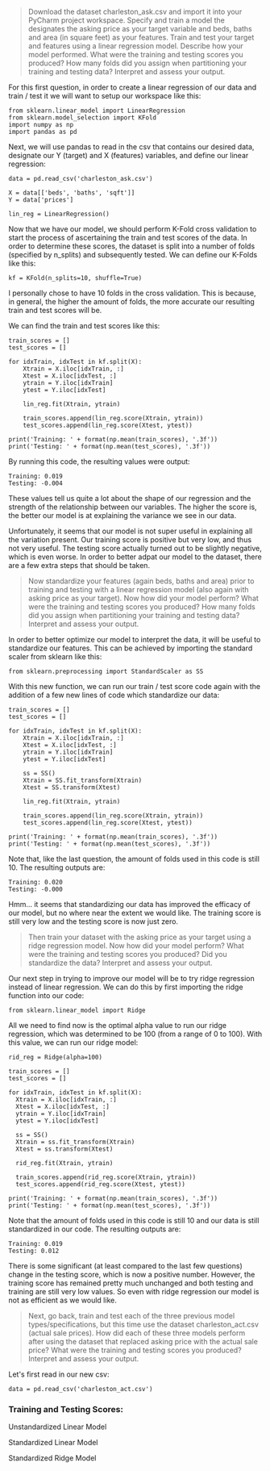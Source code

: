 > Download the dataset charleston_ask.csv and import it into your PyCharm project workspace. Specify and train a model the designates the asking price as your target variable and beds, baths and area (in square feet) as your features. Train and test your target and features using a linear regression model. Describe how your model performed. What were the training and testing scores you produced? How many folds did you assign when partitioning your training and testing data? Interpret and assess your output.

For this first question, in order to create a linear regression of our data and train / test it we will want to setup our workspace like this:
```
from sklearn.linear_model import LinearRegression
from sklearn.model_selection import KFold
import numpy as np
import pandas as pd
```

Next, we will use pandas to read in the csv that contains our desired data, designate our Y (target) and X (features) variables, and define our linear regression:
```
data = pd.read_csv('charleston_ask.csv')

X = data[['beds', 'baths', 'sqft']]
Y = data['prices']

lin_reg = LinearRegression()
```

Now that we have our model, we should perform K-Fold cross validation to start the process of ascertaining the train and test scores of the data. In order to determine these scores, the dataset is split into a number of folds (specified by n_splits) and subsequently tested. We can define our K-Folds like this:
```
kf = KFold(n_splits=10, shuffle=True)
```
I personally chose to have 10 folds in the cross validation. This is because, in general, the higher the amount of folds, the more accurate our resulting train and test scores will be.

We can find the train and test scores like this:
```
train_scores = []
test_scores = []

for idxTrain, idxTest in kf.split(X):
    Xtrain = X.iloc[idxTrain, :]
    Xtest = X.iloc[idxTest, :]
    ytrain = Y.iloc[idxTrain]
    ytest = Y.iloc[idxTest]

    lin_reg.fit(Xtrain, ytrain)

    train_scores.append(lin_reg.score(Xtrain, ytrain))
    test_scores.append(lin_reg.score(Xtest, ytest))

print('Training: ' + format(np.mean(train_scores), '.3f'))
print('Testing: ' + format(np.mean(test_scores), '.3f'))
```

By running this code, the resulting values were output:
```
Training: 0.019
Testing: -0.004
```

These values tell us quite a lot about the shape of our regression and the strength of the relationship between our variables. The higher the score is, the better our model is at explaining the variance we see in our data.

Unfortunately, it seems that our model is not super useful in explaining all the variation present. Our training score is positive but very low, and thus not very useful. The testing score actually turned out to be slightly negative, which is even worse. In order to better adpat our model to the dataset, there are a few extra steps that should be taken.


> Now standardize your features (again beds, baths and area) prior to training and testing with a linear regression model (also again with asking price as your target). Now how did your model perform? What were the training and testing scores you produced? How many folds did you assign when partitioning your training and testing data? Interpret and assess your output.

In order to better optimize our model to interpret the data, it will be useful to standardize our features. This can be achieved by importing the standard scaler from sklearn like this:
```
from sklearn.preprocessing import StandardScaler as SS
```

With this new  function, we can run our train / test score code again with the addition of a few new lines of code which standardize our data:
```
train_scores = []
test_scores = []

for idxTrain, idxTest in kf.split(X):
    Xtrain = X.iloc[idxTrain, :]
    Xtest = X.iloc[idxTest, :]
    ytrain = Y.iloc[idxTrain]
    ytest = Y.iloc[idxTest]
    
    ss = SS()
    Xtrain = SS.fit_transform(Xtrain)
    Xtest = SS.transform(Xtest)

    lin_reg.fit(Xtrain, ytrain)

    train_scores.append(lin_reg.score(Xtrain, ytrain))
    test_scores.append(lin_reg.score(Xtest, ytest))

print('Training: ' + format(np.mean(train_scores), '.3f'))
print('Testing: ' + format(np.mean(test_scores), '.3f'))
```

Note that, like the last question, the amount of folds used in this code is still 10.
The resulting outputs are:
```
Training: 0.020
Testing: -0.000
```

Hmm... it seems that standardizing our data has improved the efficacy of our model, but no where near the extent we would like. The training score is still very low and the testing score is now just zero.


> Then train your dataset with the asking price as your target using a ridge regression model. Now how did your model perform? What were the training and testing scores you produced? Did you standardize the data? Interpret and assess your output.

Our next step in trying to improve our model will be to try ridge regression instead of linear regression. We can do this by first importing the ridge function into our code:
```
from sklearn.linear_model import Ridge
```

All we need to find now is the optimal alpha value to run our ridge regression, which was determined to be 100 (from a range of 0 to 100). With this value, we can run our ridge model:
```
rid_reg = Ridge(alpha=100)

train_scores = []
test_scores = []

for idxTrain, idxTest in kf.split(X):
  Xtrain = X.iloc[idxTrain, :]
  Xtest = X.iloc[idxTest, :]
  ytrain = Y.iloc[idxTrain]
  ytest = Y.iloc[idxTest]

  ss = SS()
  Xtrain = ss.fit_transform(Xtrain)
  Xtest = ss.transform(Xtest)

  rid_reg.fit(Xtrain, ytrain)

  train_scores.append(rid_reg.score(Xtrain, ytrain))
  test_scores.append(rid_reg.score(Xtest, ytest))

print('Training: ' + format(np.mean(train_scores), '.3f'))
print('Testing: ' + format(np.mean(test_scores), '.3f'))
```
Note that the amount of folds used in this code is still 10 and our data is still standardized in our code.
The resulting outputs are:
```
Training: 0.019
Testing: 0.012
```

There is some significant (at least compared to the last few questions) change in the testing score, which is now a positive number. However, the training score has remained pretty much unchanged and both testing and training are still very low values. So even with ridge regression our model is not as efficient as we would like.


> Next, go back, train and test each of the three previous model types/specifications, but this time use the dataset charleston_act.csv (actual sale prices). How did each of these three models perform after using the dataset that replaced asking price with the actual sale price? What were the training and testing scores you produced? Interpret and assess your output.

Let's first read in our new csv:
```
data = pd.read_csv('charleston_act.csv')
```

### Training and Testing Scores:
Unstandardized Linear Model

Standardized Linear Model

Standardized Ridge Model


















